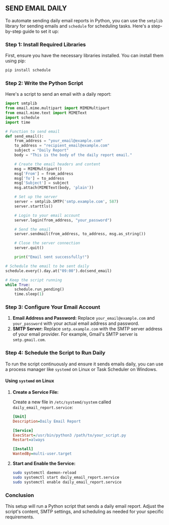 ## SEND EMAIL DAILY
To automate sending daily email reports in Python, you can use the `smtplib` library for sending emails and `schedule` for scheduling tasks. Here's a step-by-step guide to set it up:

### Step 1: Install Required Libraries

First, ensure you have the necessary libraries installed. You can install them using pip:

```bash
pip install schedule
```

### Step 2: Write the Python Script

Here's a script to send an email with a daily report:

```python
import smtplib
from email.mime.multipart import MIMEMultipart
from email.mime.text import MIMEText
import schedule
import time

# Function to send email
def send_email():
    from_address = "your_email@example.com"
    to_address = "recipient_email@example.com"
    subject = "Daily Report"
    body = "This is the body of the daily report email."

    # Create the email headers and content
    msg = MIMEMultipart()
    msg['From'] = from_address
    msg['To'] = to_address
    msg['Subject'] = subject
    msg.attach(MIMEText(body, 'plain'))

    # Set up the server
    server = smtplib.SMTP('smtp.example.com', 587)
    server.starttls()

    # Login to your email account
    server.login(from_address, "your_password")

    # Send the email
    server.sendmail(from_address, to_address, msg.as_string())

    # Close the server connection
    server.quit()

    print("Email sent successfully!")

# Schedule the email to be sent daily
schedule.every().day.at("09:00").do(send_email)

# Keep the script running
while True:
    schedule.run_pending()
    time.sleep(1)
```

### Step 3: Configure Your Email Account

1. **Email Address and Password:** Replace `your_email@example.com` and `your_password` with your actual email address and password.
2. **SMTP Server:** Replace `smtp.example.com` with the SMTP server address of your email provider. For example, Gmail's SMTP server is `smtp.gmail.com`.

### Step 4: Schedule the Script to Run Daily

To run the script continuously and ensure it sends emails daily, you can use a process manager like `systemd` on Linux or Task Scheduler on Windows.

#### Using `systemd` on Linux

1. **Create a Service File:**

   Create a new file in `/etc/systemd/system` called `daily_email_report.service`:

   ```ini
   [Unit]
   Description=Daily Email Report

   [Service]
   ExecStart=/usr/bin/python3 /path/to/your_script.py
   Restart=always

   [Install]
   WantedBy=multi-user.target
   ```

2. **Start and Enable the Service:**

   ```bash
   sudo systemctl daemon-reload
   sudo systemctl start daily_email_report.service
   sudo systemctl enable daily_email_report.service
   ```

### Conclusion

This setup will run a Python script that sends a daily email report. Adjust the script's content, SMTP settings, and scheduling as needed for your specific requirements.